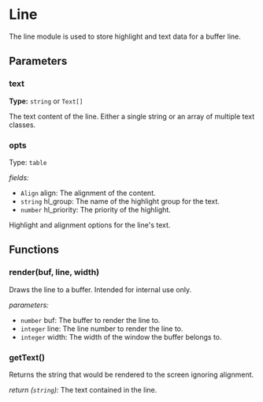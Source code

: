 # Line

The line module is used to store highlight and text data for a buffer line.

## Parameters

### text

**Type:** `string` or `Text[]`

The text content of the line. Either a single string or an array of multiple text classes.

### opts

Type: `table`

_fields:_
- `Align` align: The alignment of the content.
- `string` hl_group: The name of the highlight group for the text.
- `number` hl_priority: The priority of the highlight.

Highlight and alignment options for the line's text.

## Functions

### render(buf, line, width)

Draws the line to a buffer. Intended for internal use only.

_parameters:_
- `number` buf: The buffer to render the line to.
- `integer` line: The line number to render the line to.
- `integer` width: The width of the window the buffer belongs to.

### getText()

Returns the string that would be rendered to the screen ignoring alignment.

*return (`string`):* The text contained in the line.
